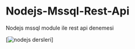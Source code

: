 # Nodejs-Mssql-Rest-Api
Nodejs mssql module ile rest api denemesi

[![nodejs dersleri](hhttps://miro.medium.com/max/440/0*TQ4e3YY8CkDjJrux)]
